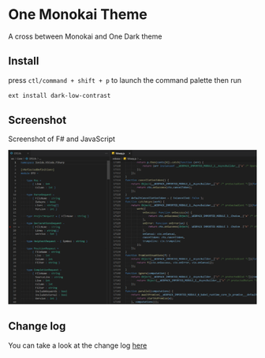 # One Monokai Theme

A cross between Monokai and One Dark theme

## Install

press `ctl/command + shift + p` to launch the command palette then run

```bash
ext install dark-low-contrast
```

## Screenshot

Screenshot of F# and JavaScript

![Theme Screenshot](screenshot-v0.1.0.png)

## Change log

You can take a look at the change log [here](https://github.com/evgeniyp/vscode-dark-low-contrast/blob/master/CHANGELOG.md)
